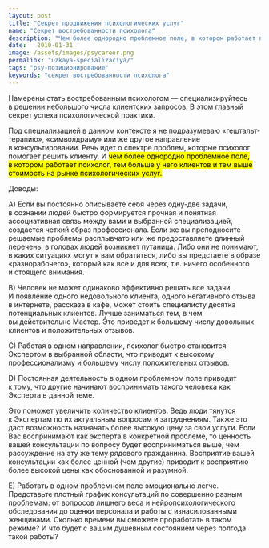```yaml
---
layout: post
title: "Секрет продвижения психологических услуг"
name: "Секрет востребованности психолога"
description: "Чем более однородно проблемное поле, в котором работает психолог, тем больше у него клиентов и тем выше стоимость на рынке психологических услуг"
date:   2010-01-31 
image: /assets/images/psycareer.png
permalink: "uzkaya-specializaciya/"
tags: "psy-позиционирование"
keywords: "секрет востребованности психолога"
---
```


<p>Намерены стать востребованным психологом&nbsp;— специализируйтесь в&nbsp;решении небольшого числа клиентских запросов. В&nbsp;этом главный секрет успеха психологической практики.</p>
<p>Под специализацией в&nbsp;данном контексте я&nbsp;не&nbsp;подразумеваю «гештальт-терапию», «символдраму» или&nbsp;же другое направление в&nbsp;консультировании. Речь идет о&nbsp;спектре проблем, которые психолог помогает решить клиенту. И&nbsp;<mark>чем более однородно проблемное поле, в&nbsp;котором работает психолог, тем больше у&nbsp;него клиентов и&nbsp;тем выше стоимость на&nbsp;рынке психологических услуг.</mark></p>
<p>Доводы:</p>
<p>A) Если вы&nbsp;постоянно описываете себя через одну-две задачи, в&nbsp;сознании людей быстро формируется прочная и&nbsp;понятная ассоциативная связь между вами и&nbsp;выбранной специализацией, создается четкий образ профессионала. Если&nbsp;же вы&nbsp;преподносите решаемые проблемы расплывчато или&nbsp;же предоставляете длинный перечень, в&nbsp;головах людей возникнет путаница. Либо они не&nbsp;понимают, в&nbsp;каких ситуациях могут к&nbsp;вам обратиться, либо вы&nbsp;предстаете в&nbsp;образе «разнорабочего», который как все и&nbsp;для всех, т.е. ничего особенного и&nbsp;стоящего внимания.</p>
<p>B) Человек не&nbsp;может одинаково эффективно решать все задачи. И&nbsp;появление одного недовольного клиента, одного негативного отзыва в&nbsp;интернете, рассказа в&nbsp;кафе, может стоить специалисту десятка потенциальных клиентов. Лучше заниматься тем, в&nbsp;чем вы&nbsp;действительно Мастер. Это приведет к&nbsp;большему числу довольных клиентов и&nbsp;положительных отзывов.</p>
<p>C) Работая в&nbsp;одном направлении, психолог быстро становится Экспертом в&nbsp;выбранной области, что приводит к&nbsp;высокому профессионализму и&nbsp;большему числу положительных отзывов.</p>
<p>D) Постоянная деятельность в&nbsp;одном проблемном поле приводит к&nbsp;тому, что другие начинают воспринимать такого человека как Эксперта в&nbsp;данной теме.</p>
<p>Это поможет увеличить количество клиентов. Ведь люди тянутся к&nbsp;Экспертам по&nbsp;их&nbsp;актуальным вопросам и&nbsp;затруднениям. Также это даст возможность назначать более высокую цену за&nbsp;свои услуги. Если Вас воспринимают как эксперта в&nbsp;конкретной проблеме, то&nbsp;ценность вашей консультации по&nbsp;вопросу будет восприниматься выше, чем рассуждение на&nbsp;эту&nbsp;же тему рядового гражданина. Восприятие вашей консультации как более ценной (чем другие) приводит к&nbsp;восприятию более высокой цены как обоснованной и&nbsp;разумной. </p>
<p>E) Работать в&nbsp;одном проблемном поле эмоционально легче. Представьте плотный график консультаций по&nbsp;совершенно разным проблемам: от&nbsp;вопросов лишнего веса и&nbsp;нейропсихологического обследования до&nbsp;оценки персонала и&nbsp;работы с&nbsp;изнасилованными женщинами. Сколько времени вы&nbsp;сможете проработать в&nbsp;таком режиме? И&nbsp;что будет с&nbsp;вашим душевным состоянием через полгода такой работы?</p>